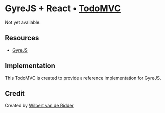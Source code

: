 # GyreJS + React • [TodoMVC](http://todomvc.com)
Not yet available.

## Resources
- [GyreJS](https://github.com/WRidder/gyrejs)

## Implementation
This TodoMVC is created to provide a reference implementation for GyreJS.

## Credit
Created by [Wilbert van de Ridder](https://github.com/WRidder)
